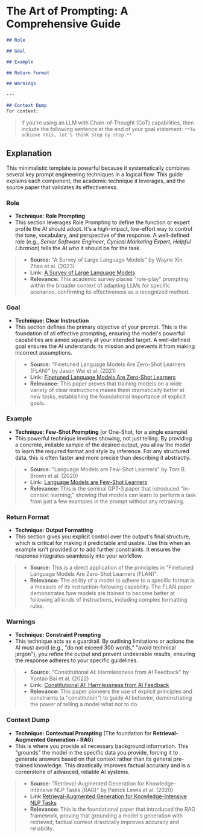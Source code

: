 # The Art of Prompting: A Comprehensive Guide

```md
## Role

## Goal

## Example

## Return Format

## Warnings

---

## Context Dump
For context:
```

> If you're using an LLM with Chain-of-Thought (CoT) capabilities, then include the following sentence at the end of your goal statement: `**To achieve this, let's think step by step.**`

## Explanation

This minimalistic template is powerful because it systematically combines several key prompt engineering techniques in a logical flow. This guide explains each component, the academic technique it leverages, and the source paper that validates its effectiveness.

### Role
- **Technique:** **Role Prompting**
- This section leverages Role Prompting to define the function or expert profile the AI should adopt. It's a high-impact, low-effort way to control the tone, vocabulary, and perspective of the response. A well-defined role (e.g., *Senior Software Engineer*, *Cynical Marketing Expert*, *Helpful Librarian*) tells the AI *who* it should be for the task.

> - **Source:** "A Survey of Large Language Models" by Wayne Xin Zhao et al. (2023)
> - **Link:** [A Survey of Large Language Models](https://arxiv.org/abs/2303.18223)
> - **Relevance:** This academic survey places "role-play" prompting within the broader context of adapting LLMs for specific scenarios, confirming its effectiveness as a recognized method.

### Goal
- **Technique:** **Clear Instruction**
- This section defines the primary objective of your prompt. This is the foundation of all effective prompting, ensuring the model's powerful capabilities are aimed squarely at your intended target. A well-defined goal ensures the AI understands its mission and prevents it from making incorrect assumptions.

> - **Source:** "Finetuned Language Models Are Zero-Shot Learners (FLAN)" by Jason Wei et al. (2021)
> - **Link:** [Finetuned Language Models Are Zero-Shot Learners](https://arxiv.org/abs/2109.01652)
> - **Relevance:** This paper proves that training models on a wide variety of clear instructions makes them dramatically better at new tasks, establishing the foundational importance of explicit goals.

### Example
- **Technique:** **Few-Shot Prompting** (or One-Shot, for a single example)
- This powerful technique involves showing, not just telling. By providing a concrete, imitable sample of the desired output, you allow the model to learn the required format and style by inference. For any structured data, this is often faster and more precise than describing it abstractly.

> - **Source:** "Language Models are Few-Shot Learners" by Tom B. Brown et al. (2020)
> - **Link:** [Language Models are Few-Shot Learners](https://arxiv.org/abs/2005.14165)
> - **Relevance:** This is the seminal GPT-3 paper that introduced "in-context learning," showing that models can learn to perform a task from just a few examples in the prompt without any retraining.

### Return Format
- **Technique:** **Output Formatting**
- This section gives you explicit control over the output's final structure, which is critical for making it predictable and usable. Use this when an example isn't provided or to add further constraints. It ensures the response integrates seamlessly into your workflow.

> - **Source:** This is a direct application of the principles in "Finetuned Language Models Are Zero-Shot Learners (FLAN)".
> - **Relevance:** The ability of a model to adhere to a specific format is a measure of its instruction-following capability. The FLAN paper demonstrates how models are trained to become better at following all kinds of instructions, including complex formatting rules.

### Warnings
- **Technique:** **Constraint Prompting**
- This technique acts as a guardrail. By outlining limitations or actions the AI must avoid (e.g., "do not exceed 300 words," "avoid technical jargon"), you refine the output and prevent undesirable results, ensuring the response adheres to your specific guidelines.

> - **Source:** "Constitutional AI: Harmlessness from AI Feedback" by Yuntao Bai et al. (2022)
> - **Link:** [Constitutional AI: Harmlessness from AI Feedback](https://arxiv.org/abs/2212.08073)
> - **Relevance:** This paper pioneers the use of explicit principles and constraints (a "constitution") to guide AI behavior, demonstrating the power of telling a model what *not* to do.

### Context Dump
- **Technique:** **Contextual Prompting** (The foundation for **Retrieval-Augmented Generation - RAG**)
- This is where you provide all necessary background information. This "grounds" the model in the specific data you provide, forcing it to generate answers based on that context rather than its general pre-trained knowledge. This drastically improves factual accuracy and is a cornerstone of advanced, reliable AI systems.

> - **Source:** "Retrieval-Augmented Generation for Knowledge-Intensive NLP Tasks (RAG)" by Patrick Lewis et al. (2020)
> - **Link** [Retrieval-Augmented Generation for Knowledge-Intensive NLP Tasks](https://arxiv.org/abs/2005.11401)
> - **Relevance:** This is the foundational paper that introduced the RAG framework, proving that grounding a model's generation with retrieved, factual context drastically improves accuracy and reliability.